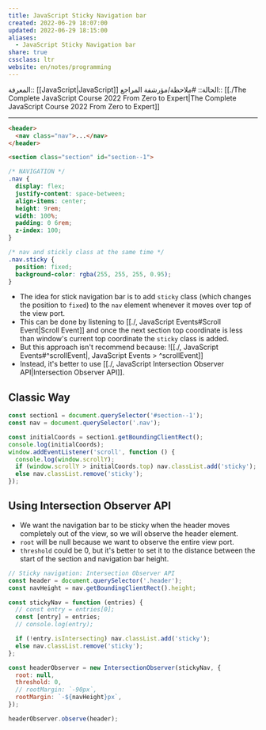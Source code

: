 ```yaml
---
title: JavaScript Sticky Navigation bar
created: 2022-06-29 18:07:00
updated: 2022-06-29 18:15:00
aliases:
  - JavaScript Sticky Navigation bar
share: true
cssclass: ltr
website: en/notes/programming
---
```


المعرفة:: [[JavaScript|JavaScript]]
الحالة:: #ملاحظة/مؤرشفة
المراجع:: [[./The Complete JavaScript Course 2022 From Zero to Expert|The Complete JavaScript Course 2022 From Zero to Expert]]

---

```html
<header>
  <nav class="nav">...</nav>
</header>

<section class="section" id="section--1">
```

```css
/* NAVIGATION */
.nav {
  display: flex;
  justify-content: space-between;
  align-items: center;
  height: 9rem;
  width: 100%;
  padding: 0 6rem;
  z-index: 100;
}

/* nav and stickly class at the same time */
.nav.sticky {
  position: fixed;
  background-color: rgba(255, 255, 255, 0.95);
}
```

- The idea for stick navigation bar is to add `sticky` class (which changes the position to `fixed`) to the `nav` element whenever it moves over top of the view port.
- This can be done by listening to [[./, JavaScript Events#Scroll Event|Scroll Event]] and once the next section top coordinate is less than window's current top coordinate the `sticky` class is added.
- But this approach isn't recommend because: ![[./, JavaScript Events#^scrollEvent|, JavaScript Events > ^scrollEvent]]
- Instead, it's better to use [[./, JavaScript Intersection Observer API|Intersection Observer API]].

## Classic Way

```js
const section1 = document.querySelector('#section--1');
const nav = document.querySelector('.nav');

const initialCoords = section1.getBoundingClientRect();
console.log(initialCoords);
window.addEventListener('scroll', function () {
  console.log(window.scrollY);
  if (window.scrollY > initialCoords.top) nav.classList.add('sticky');
  else nav.classList.remove('sticky');
});
```

## Using Intersection Observer API

- We want the navigation bar to be sticky when the header moves completely out of the view, so we will observe the header element.
- `root` will be null because we want to observe the entire view port.
- `threshold` could be 0, but it's better to set it to the distance between the start of the section and navigation bar height.

```js
// Sticky navigation: Intersection Observer API
const header = document.querySelector('.header');
const navHeight = nav.getBoundingClientRect().height;

const stickyNav = function (entries) {
  // const entry = entries[0];
  const [entry] = entries;
  // console.log(entry);

  if (!entry.isIntersecting) nav.classList.add('sticky');
  else nav.classList.remove('sticky');
};

const headerObserver = new IntersectionObserver(stickyNav, {
  root: null,
  threshold: 0,
  // rootMargin: `-90px`,
  rootMargin: `-${navHeight}px`,
});

headerObserver.observe(header);
```
